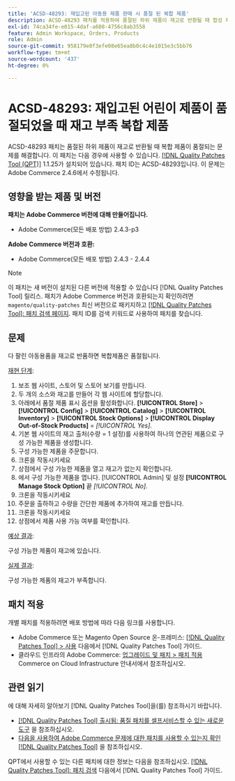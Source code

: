 ```yaml
---
title: 'ACSD-48293: 재입고된 아동용 제품 판매 시 품절 된 복합 제품'
description: ACSD-48293 패치를 적용하여 품절된 하위 제품이 재고로 반환될 때 합성 제품이 품절되는 Adobe Commerce 문제를 해결합니다.
exl-id: 74ca34fe-e015-4daf-a608-4756c8ab3558
feature: Admin Workspace, Orders, Products
role: Admin
source-git-commit: 958179e0f3efe08e65ea8b0c4c4e1015e3c5bb76
workflow-type: tm+mt
source-wordcount: '437'
ht-degree: 0%

---
```


# ACSD-48293: 재입고된 어린이 제품이 품절되었을 때 재고 부족 복합 제품

ACSD-48293 패치는 품절된 하위 제품이 재고로 반환될 때 복합 제품이 품절되는 문제를 해결합니다. 이 패치는 다음 경우에 사용할 수 있습니다. [[!DNL Quality Patches Tool (QPT)]](/help/announcements/adobe-commerce-announcements/magento-quality-patches-released-new-tool-to-self-serve-quality-patches.md) 1.1.25가 설치되어 있습니다. 패치 ID는 ACSD-48293입니다. 이 문제는 Adobe Commerce 2.4.6에서 수정됩니다.

## 영향을 받는 제품 및 버전

**패치는 Adobe Commerce 버전에 대해 만들어집니다.**

* Adobe Commerce(모든 배포 방법) 2.4.3-p3

**Adobe Commerce 버전과 호환:**

* Adobe Commerce(모든 배포 방법) 2.4.3 - 2.4.4

>[!NOTE]
>
>이 패치는 새 버전이 설치된 다른 버전에 적용할 수 있습니다 [!DNL Quality Patches Tool] 릴리스. 패치가 Adobe Commerce 버전과 호환되는지 확인하려면 `magento/quality-patches` 최신 버전으로 패키지하고 [[!DNL Quality Patches Tool]: 패치 검색 페이지](https://experienceleague.adobe.com/tools/commerce-quality-patches/index.html). 패치 ID를 검색 키워드로 사용하여 패치를 찾습니다.

## 문제

다 팔린 아동용품을 재고로 반품하면 복합제품은 품절됩니다.

<u>재현 단계</u>:

1. 보조 웹 사이트, 스토어 및 스토어 보기를 만듭니다.
1. 두 개의 소스와 재고를 만들어 각 웹 사이트에 할당합니다.
1. 아래에서 품절 제품 표시 옵션을 활성화합니다. **[!UICONTROL Store]** > **[!UICONTROL Config]** > **[!UICONTROL Catalog]** > **[!UICONTROL Inventory]** > **[!UICONTROL Stock Options]** > **[!UICONTROL Display Out-of-Stock Products]** = *[!UICONTROL Yes]*.
1. 기본 웹 사이트의 재고 출처(수량 = 1 설정)를 사용하여 하나의 연관된 제품으로 구성 가능한 제품을 생성합니다.
1. 구성 가능한 제품을 주문합니다.
1. 크론을 작동시키세요
1. 상점에서 구성 가능한 제품을 열고 재고가 없는지 확인합니다.
1. 에서 구성 가능한 제품을 엽니다. [!UICONTROL Admin] 및 설정 **[!UICONTROL Manage Stock Option]** 끝 *[!UICONTROL No]*.
1. 크론을 작동시키세요
1. 주문을 출하하고 수량을 간단한 제품에 추가하여 재고를 만듭니다.
1. 크론을 작동시키세요
1. 상점에서 제품 사용 가능 여부를 확인합니다.

<u>예상 결과</u>:

구성 가능한 제품이 재고에 있습니다.

<u>실제 결과</u>:

구성 가능한 제품의 재고가 부족합니다.

## 패치 적용

개별 패치를 적용하려면 배포 방법에 따라 다음 링크를 사용합니다.

* Adobe Commerce 또는 Magento Open Source 온-프레미스: [[!DNL Quality Patches Tool] > 사용](https://experienceleague.adobe.com/docs/commerce-operations/tools/quality-patches-tool/usage.html) 다음에서 [!DNL Quality Patches Tool] 가이드.
* 클라우드 인프라의 Adobe Commerce: [업그레이드 및 패치 > 패치 적용](https://experienceleague.adobe.com/docs/commerce-cloud-service/user-guide/develop/upgrade/apply-patches.html) Commerce on Cloud Infrastructure 안내서에서 참조하십시오.

## 관련 읽기

에 대해 자세히 알아보기 [!DNL Quality Patches Tool]을(를) 참조하시기 바랍니다.

* [[!DNL Quality Patches Tool] 출시됨: 품질 패치를 셀프서비스할 수 있는 새로운 도구](/help/announcements/adobe-commerce-announcements/magento-quality-patches-released-new-tool-to-self-serve-quality-patches.md) 을 참조하십시오.
* [다음을 사용하여 Adobe Commerce 문제에 대한 패치를 사용할 수 있는지 확인 [!DNL Quality Patches Tool]](/help/support-tools/patches-available-in-qpt-tool/check-patch-for-magento-issue-with-magento-quality-patches.md) 을 참조하십시오.

QPT에서 사용할 수 있는 다른 패치에 대한 정보는 다음을 참조하십시오. [[!DNL Quality Patches Tool]: 패치 검색](https://experienceleague.adobe.com/tools/commerce-quality-patches/index.html) 다음에서 [!DNL Quality Patches Tool] 가이드.
